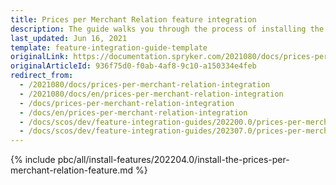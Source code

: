 ```yaml
---
title: Prices per Merchant Relation feature integration
description: The guide walks you through the process of installing the Prices per Merchant feature in your project.
last_updated: Jun 16, 2021
template: feature-integration-guide-template
originalLink: https://documentation.spryker.com/2021080/docs/prices-per-merchant-relation-integration
originalArticleId: 936f75d0-f0ab-4af8-9c10-a150334e4feb
redirect_from:
  - /2021080/docs/prices-per-merchant-relation-integration
  - /2021080/docs/en/prices-per-merchant-relation-integration
  - /docs/prices-per-merchant-relation-integration
  - /docs/en/prices-per-merchant-relation-integration
  - /docs/scos/dev/feature-integration-guides/202200.0/prices-per-merchant-relation-feature-integration.html
  - /docs/scos/dev/feature-integration-guides/202307.0/prices-per-merchant-relation-feature-integration.html
---
```


{% include pbc/all/install-features/202204.0/install-the-prices-per-merchant-relation-feature.md %} <!-- To edit, see /_includes/pbc/all/install-features/202204.0/install-the-prices-per-merchant-relation-feature.md -->
